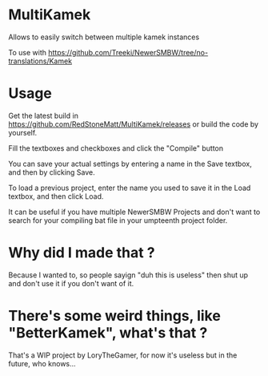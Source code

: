 # MultiKamek
Allows to easily switch between multiple kamek instances

To use with https://github.com/Treeki/NewerSMBW/tree/no-translations/Kamek

# Usage
Get the latest build in https://github.com/RedStoneMatt/MultiKamek/releases or build the code by yourself.

Fill the textboxes and checkboxes and click the "Compile" button

You can save your actual settings by entering a name in the Save textbox, and then by clicking Save.

To load a previous project, enter the name you used to save it in the Load textbox, and then click Load.

It can be useful if you have multiple NewerSMBW Projects and don't want to search for your compiling bat file in your umpteenth project folder.

# Why did I made that ?
Because I wanted to, so people sayign "duh this is useless" then shut up and don't use it if you don't want of it.

# There's some weird things, like "BetterKamek", what's that ?
That's a WIP project by LoryTheGamer, for now it's useless but in the future, who knows...
